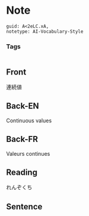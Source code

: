 # Note
```
guid: A<2eLC.xA,
notetype: AI-Vocabulary-Style
```

### Tags
```
```

## Front
連続値

## Back-EN
Continuous values

## Back-FR
Valeurs continues

## Reading
れんぞくち

## Sentence

